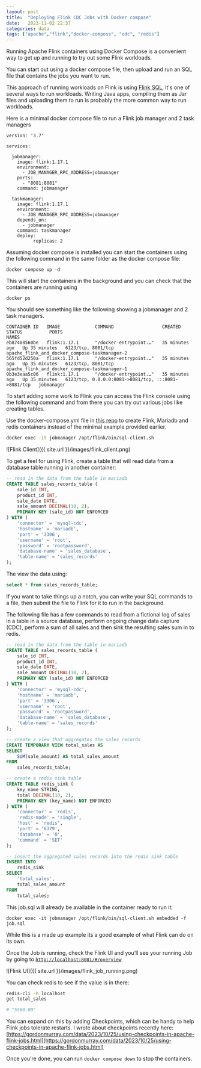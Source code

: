 ```yaml
---
layout: post
title:  "Deploying Flink CDC Jobs with Docker compose"
date:   2023-11-02 22:37
categories: data
tags: ["apache","flink","docker-compose", "cdc", "redis"]
---
```


Running Apache Flink containers using Docker Compose is a convenient way to get up and running to try out some Flink workloads.

You can start out using a docker compose file, then upload and run an SQL file that contains the jobs you want to run.

This approach of running workloads on Flink is using [Flink SQL](https://nightlies.apache.org/flink/flink-docs-master/docs/dev/table/sql/overview/), it's one of several ways to run workloads. Writing Java apps, compiling them as Jar files and uploading them to run is probably the more common way to run workloads.

Here is a minimal docker compose file to run a Flink job manager and 2 task managers

```
version: '3.7'

services:

  jobmanager:
    image: flink:1.17.1
    environment:
      - JOB_MANAGER_RPC_ADDRESS=jobmanager
    ports:
      - "8081:8081"
    command: jobmanager

  taskmanager:
    image: flink:1.17.1
    environment:
      - JOB_MANAGER_RPC_ADDRESS=jobmanager
    depends_on:
      - jobmanager
    command: taskmanager
    deploy:
          replicas: 2
```

Assuming docker compose is installed you can start the containers using the following command in the same folder as the docker compose file:

```
docker compose up -d
```

This will start the containers in the background and you can check that the containers are running using

```
docker ps
```

You should see something like the following showing a jobmanager and 2 task managers.

```
CONTAINER ID   IMAGE             COMMAND                  CREATED          STATUS          PORTS                                                 NAMES
eb87408560be   flink:1.17.1      "/docker-entrypoint.…"   35 minutes ago   Up 35 minutes   6123/tcp, 8081/tcp                                    apache_flink_and_docker_compose-taskmanager-2
565fd52d250a   flink:1.17.1      "/docker-entrypoint.…"   35 minutes ago   Up 35 minutes   6123/tcp, 8081/tcp                                    apache_flink_and_docker_compose-taskmanager-1
0b3e3eaa5c06   flink:1.17.1      "/docker-entrypoint.…"   35 minutes ago   Up 35 minutes   6123/tcp, 0.0.0.0:8081->8081/tcp, :::8081->8081/tcp   jobmanager
```

To start adding some work to Flink you can access the Flink console using the following command and from there you can try out various jobs like creating tables.

Use the docker-compose.yml file in [this repo](https://github.com/gordonmurray/apache_flink_and_docker_compose) to create Flink, Mariadb and redis containers instead of the minimal example provided earlier.


```bash
docker exec -it jobmanager /opt/flink/bin/sql-client.sh
```

![Flink Client]({{ site.url }}/images/flink_client.png)

To get a feel for using Flink, create a table that will read data from a database table running in another container:

```sql
-- read in the data from the table in mariadb
CREATE TABLE sales_records_table (
    sale_id INT,
    product_id INT,
    sale_date DATE,
    sale_amount DECIMAL(10, 2),
    PRIMARY KEY (sale_id) NOT ENFORCED
) WITH (
    'connector' = 'mysql-cdc',
    'hostname' = 'mariadb',
    'port' = '3306',
    'username' = 'root',
    'password' = 'rootpassword',
    'database-name' = 'sales_database',
    'table-name' = 'sales_records'
);
```

The view the data using:

```sql
select * from sales_records_table;
```

If you want to take things up a notch, you can write your SQL commands to a file, then submit the file to Flink for it to run in the background.

The following file has a few commands to read from a fictional log of sales in a table in a source database, perform ongoing change data capture (CDC), perform a sum of all sales and then sink the resulting sales sum in to redis.

```sql
-- read in the data from the table in mariadb
CREATE TABLE sales_records_table (
    sale_id INT,
    product_id INT,
    sale_date DATE,
    sale_amount DECIMAL(10, 2),
    PRIMARY KEY (sale_id) NOT ENFORCED
) WITH (
    'connector' = 'mysql-cdc',
    'hostname' = 'mariadb',
    'port' = '3306',
    'username' = 'root',
    'password' = 'rootpassword',
    'database-name' = 'sales_database',
    'table-name' = 'sales_records'
);

-- create a view that aggregates the sales records
CREATE TEMPORARY VIEW total_sales AS
SELECT
    SUM(sale_amount) AS total_sales_amount
FROM
    sales_records_table;

-- create a redis sink table
CREATE TABLE redis_sink (
    key_name STRING,
    total DECIMAL(10, 2),
    PRIMARY KEY (key_name) NOT ENFORCED
) WITH (
    'connector' = 'redis',
    'redis-mode' = 'single',
    'host' = 'redis',
    'port' = '6379',
    'database' = '0',
    'command' = 'SET'
);

-- insert the aggregated sales records into the redis sink table
INSERT INTO
    redis_sink
SELECT
    'total_sales',
    total_sales_amount
FROM
    total_sales;
```

This job.sql will already be available in the container ready to run it:

```
docker exec -it jobmanager /opt/flink/bin/sql-client.sh embedded -f job.sql
```

While this is a made up example its a good example of what Flink can do on its own.

Once the Job is running, check the Flink UI and you’ll see your running Job by going to [`http://localhost:8081/#/overview`](http://localhost:8081/#/overview)

![Flink UI]({{ site.url }}/images/flink_job_running.png)

You can check redis to see if the value is in there:

```bash
redis-cli -h localhost
get total_sales

# "5500.00"
```

You can expand on this by adding Checkpoints, which can be handy to help Flink jobs tolerate restarts. I wrote about checkpoints recently here: [https://gordonmurray.com/data/2023/10/25/using-checkpoints-in-apache-flink-jobs.html](https://gordonmurray.com/data/2023/10/25/using-checkpoints-in-apache-flink-jobs.html)

Once you’re done, you can run `docker compose down` to stop the containers.

